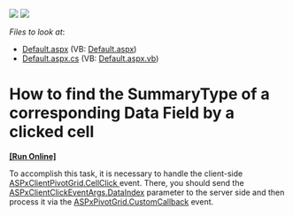 <!-- default badges list -->
[![](https://img.shields.io/badge/Open_in_DevExpress_Support_Center-FF7200?style=flat-square&logo=DevExpress&logoColor=white)](https://supportcenter.devexpress.com/ticket/details/E2403)
[![](https://img.shields.io/badge/📖_How_to_use_DevExpress_Examples-e9f6fc?style=flat-square)](https://docs.devexpress.com/GeneralInformation/403183)
<!-- default badges end -->
<!-- default file list -->
*Files to look at*:

* [Default.aspx](./CS/WebSite/Default.aspx) (VB: [Default.aspx](./VB/WebSite/Default.aspx))
* [Default.aspx.cs](./CS/WebSite/Default.aspx.cs) (VB: [Default.aspx.vb](./VB/WebSite/Default.aspx.vb))
<!-- default file list end -->
# How to find the SummaryType of a corresponding Data Field by a clicked cell
<!-- run online -->
**[[Run Online]](https://codecentral.devexpress.com/e2403/)**
<!-- run online end -->


<p>To accomplish this task, it is necessary to handle the client-side <a href="http://documentation.devexpress.com/#AspNet/DevExpressWebASPxPivotGridScriptsASPxClientPivotGrid_CellClicktopic">ASPxClientPivotGrid.CellClick </a> event. There, you should send the <a href="http://documentation.devexpress.com/#AspNet/DevExpressWebASPxPivotGridScriptsASPxClientClickEventArgs_DataIndextopic">ASPxClientClickEventArgs.DataIndex</a> parameter to the server side and then process it via the <a href="http://documentation.devexpress.com/#AspNet/DevExpressWebASPxPivotGridASPxPivotGrid_CustomCallbacktopic">ASPxPivotGrid.CustomCallback</a> event.</p>

<br/>


